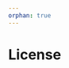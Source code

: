 ```yaml
---
orphan: true
---
```


# License

```{include} ../LICENSE

```
                                                                                                                                                                                                                                                                                                                                                                                                                        